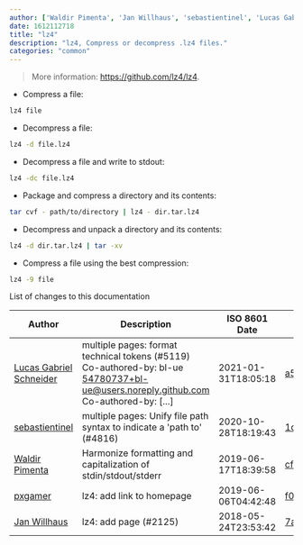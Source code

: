 ```yaml
---
author: ['Waldir Pimenta', 'Jan Willhaus', 'sebastientinel', 'Lucas Gabriel Schneider', 'pxgamer']
date: 1612112718
title: "lz4"
description: "lz4, Compress or decompress .lz4 files."
categories: "common"
---
```

> More information: <https://github.com/lz4/lz4>.

- Compress a file:

```bash
lz4 file
```

- Decompress a file:

```bash
lz4 -d file.lz4
```

- Decompress a file and write to stdout:

```bash
lz4 -dc file.lz4
```

- Package and compress a directory and its contents:

```bash
tar cvf - path/to/directory | lz4 - dir.tar.lz4
```

- Decompress and unpack a directory and its contents:

```bash
lz4 -d dir.tar.lz4 | tar -xv
```

- Compress a file using the best compression:

```bash
lz4 -9 file
```
List of changes to this documentation


Author | Description | ISO 8601 Date | GitHub link
------|-----|-----|-----
[Lucas Gabriel Schneider](mailto:casdpa@gmail.com) | multiple pages: format technical tokens (#5119) Co-authored-by: bl-ue <54780737+bl-ue@users.noreply.github.com> Co-authored-by: [...] | 2021-01-31T18:05:18 | [a5fe31bc47ae](https://github.com/tldr-pages/tldr/commit/a5fe31bc47aece3efa5e66b52b3cf384f27d5d72)
[sebastientinel](mailto:sebastien.tinel@gmail.com) | multiple pages: Unify file path syntax to indicate a 'path to' (#4816) | 2020-10-28T18:19:43 | [1d32985f2f24](https://github.com/tldr-pages/tldr/commit/1d32985f2f24e5469dddc993dd7f354f79bfa128)
[Waldir Pimenta](mailto:waldyrious@gmail.com) | Harmonize formatting and capitalization of stdin/stdout/stderr | 2019-06-17T18:39:58 | [cf25745db1d8](https://github.com/tldr-pages/tldr/commit/cf25745db1d86744c762e15e6a2ba04ef9f9acc1)
[pxgamer](mailto:owzie123@gmail.com) | lz4: add link to homepage | 2019-06-06T04:42:48 | [f017dc0a2f3c](https://github.com/tldr-pages/tldr/commit/f017dc0a2f3c577549e1db5ca047209e51058094)
[Jan Willhaus](mailto:mail@janwillhaus.de) | lz4: add page (#2125) | 2018-05-24T23:53:42 | [7aba31a6808f](https://github.com/tldr-pages/tldr/commit/7aba31a6808f1967c392a23b42c12d0305c6dd1f)

